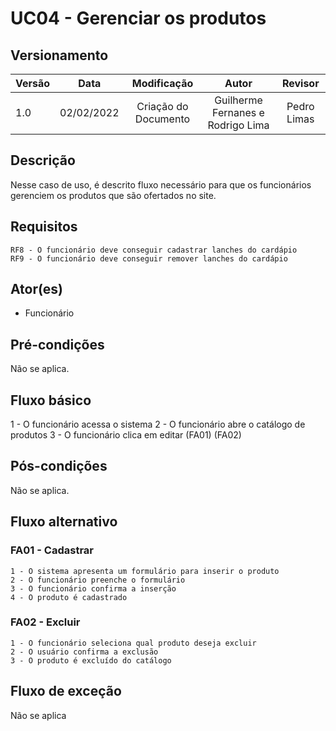# UC04 - Gerenciar os produtos

## Versionamento

| Versão |    Data    |     Modificação      |               Autor               |   Revisor   |
| ------ | :--------: | :------------------: | :-------------------------------: | :---------: |
| 1.0    | 02/02/2022 | Criação do Documento | Guilherme Fernanes e Rodrigo Lima | Pedro Limas |

## Descrição
Nesse caso de uso, é descrito fluxo necessário para que os funcionários gerenciem os produtos que são ofertados no site.

## Requisitos
    RF8 - O funcionário deve conseguir cadastrar lanches do cardápio
    RF9 - O funcionário deve conseguir remover lanches do cardápio

## Ator(es)
 - Funcionário


## Pré-condições
Não se aplica.

## Fluxo básico
1 - O funcionário acessa o sistema
2 - O funcionário abre o catálogo de produtos
3 - O funcionário clica em editar (FA01) (FA02)

## Pós-condições
Não se aplica.

## Fluxo alternativo
### FA01 - Cadastrar
    1 - O sistema apresenta um formulário para inserir o produto
    2 - O funcionário preenche o formulário
    3 - O funcionário confirma a inserção
    4 - O produto é cadastrado

### FA02 - Excluir
    1 - O funcionário seleciona qual produto deseja excluir
    2 - O usuário confirma a exclusão
    3 - O produto é excluído do catálogo

## Fluxo de exceção
Não se aplica



 